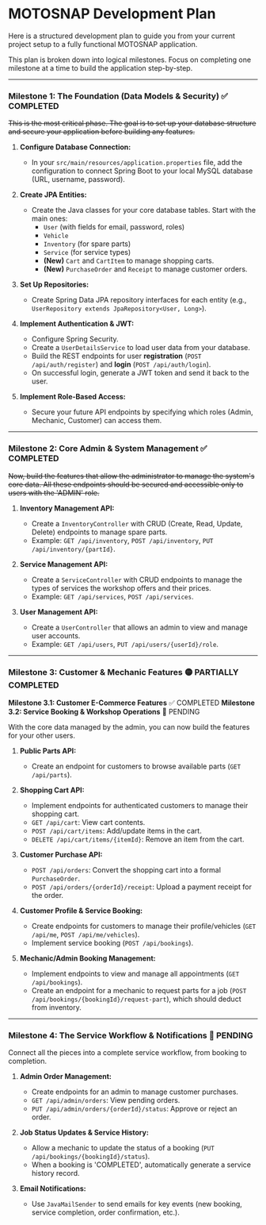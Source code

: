 # MOTOSNAP Development Plan

Here is a structured development plan to guide you from your current project setup to a fully functional MOTOSNAP application.

This plan is broken down into logical milestones. Focus on completing one milestone at a time to build the application step-by-step.

---

### **Milestone 1: The Foundation (Data Models & Security)** ✅ COMPLETED

~~This is the most critical phase. The goal is to set up your database structure and secure your application before building any features.~~

1. **Configure Database Connection:**
   
   * In your `src/main/resources/application.properties` file, add the configuration to connect Spring Boot to your local MySQL database (URL, username, password).

2. **Create JPA Entities:**
   
   * Create the Java classes for your core database tables. Start with the main ones:
     * `User` (with fields for email, password, roles)
     * `Vehicle`
     * `Inventory` (for spare parts)
     * `Service` (for service types)
     * **(New)** `Cart` and `CartItem` to manage shopping carts.
     * **(New)** `PurchaseOrder` and `Receipt` to manage customer orders.

3. **Set Up Repositories:**
   
   * Create Spring Data JPA repository interfaces for each entity (e.g., `UserRepository extends JpaRepository<User, Long>`).

4. **Implement Authentication & JWT:**
   
   * Configure Spring Security.
   * Create a `UserDetailsService` to load user data from your database.
   * Build the REST endpoints for user **registration** (`POST /api/auth/register`) and **login** (`POST /api/auth/login`).
   * On successful login, generate a JWT token and send it back to the user.

5. **Implement Role-Based Access:**
   
   * Secure your future API endpoints by specifying which roles (Admin, Mechanic, Customer) can access them.

---

### **Milestone 2: Core Admin & System Management** ✅ COMPLETED

~~Now, build the features that allow the administrator to manage the system's core data. All these endpoints should be secured and accessible only to users with the 'ADMIN' role.~~

1. **Inventory Management API:**
   
   * Create a `InventoryController` with CRUD (Create, Read, Update, Delete) endpoints to manage spare parts.
   * Example: `GET /api/inventory`, `POST /api/inventory`, `PUT /api/inventory/{partId}`.

2. **Service Management API:**
   
   * Create a `ServiceController` with CRUD endpoints to manage the types of services the workshop offers and their prices.
   * Example: `GET /api/services`, `POST /api/services`.

3. **User Management API:**
   
   * Create a `UserController` that allows an admin to view and manage user accounts.
   * Example: `GET /api/users`, `PUT /api/users/{userId}/role`.

---

### **Milestone 3: Customer & Mechanic Features** 🟡 PARTIALLY COMPLETED

**Milestone 3.1: Customer E-Commerce Features** ✅ COMPLETED
**Milestone 3.2: Service Booking & Workshop Operations** 🔴 PENDING

With the core data managed by the admin, you can now build the features for your other users.

1. **Public Parts API:**
   * Create an endpoint for customers to browse available parts (`GET /api/parts`).

2. **Shopping Cart API:**
   * Implement endpoints for authenticated customers to manage their shopping cart.
   * `GET /api/cart`: View cart contents.
   * `POST /api/cart/items`: Add/update items in the cart.
   * `DELETE /api/cart/items/{itemId}`: Remove an item from the cart.

3. **Customer Purchase API:**
   * `POST /api/orders`: Convert the shopping cart into a formal `PurchaseOrder`.
   * `POST /api/orders/{orderId}/receipt`: Upload a payment receipt for the order.

4. **Customer Profile & Service Booking:**
   * Create endpoints for customers to manage their profile/vehicles (`GET /api/me`, `POST /api/me/vehicles`).
   * Implement service booking (`POST /api/bookings`).

5. **Mechanic/Admin Booking Management:**
   * Implement endpoints to view and manage all appointments (`GET /api/bookings`).
   * Create an endpoint for a mechanic to request parts for a job (`POST /api/bookings/{bookingId}/request-part`), which should deduct from inventory.

---

### **Milestone 4: The Service Workflow & Notifications** 🔴 PENDING

Connect all the pieces into a complete service workflow, from booking to completion.

1. **Admin Order Management:**
    * Create endpoints for an admin to manage customer purchases.
    * `GET /api/admin/orders`: View pending orders.
    * `PUT /api/admin/orders/{orderId}/status`: Approve or reject an order.

2. **Job Status Updates & Service History:**
   * Allow a mechanic to update the status of a booking (`PUT /api/bookings/{bookingId}/status`).
   * When a booking is 'COMPLETED', automatically generate a service history record.

3. **Email Notifications:**
   * Use `JavaMailSender` to send emails for key events (new booking, service completion, order confirmation, etc.).
